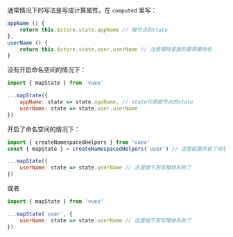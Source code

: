 通常情况下的写法是写成计算属性，在 `computed` 里写：

```javascript
appName () {
	return this.$store.state.appName // 根节点的state
},
userName () {
	return this.$store.state.user.userName // 注意模块里面的要带模块名
}
```



没有开启命名空间的情况下：

```javascript
import { mapState } from 'vuex'

...mapState({
	appName: state => state.appName, // state代表根节点的state
	userName: state => state.user.userName
})
```



开启了命名空间的情况下：

```javascript
import { createNamespacedHelpers } from 'vuex'
const { mapState } = createNamespacedHelpers('user') // 这里配置开启了命名空间的模块名

...mapState({
	userName: state => state.userName // 这里就不用写模块名称了
})
```

或者

```javascript
import { mapState } from 'vuex'

...mapState('user', {
	userName: state => state.userName // 这里就不用写模块名称了
})
```









